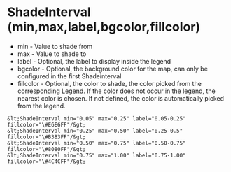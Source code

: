 ShadeInterval (min,max,label,bgcolor,fillcolor)
===============================================

-   min - Value to shade from
-   max - Value to shade to
-   label - Optional, the label to display inside the legend
-   bgcolor - Optional, the background color for the map, can only be
    configured in the first Shadeinterval
-   fillcolor - Optional, the color to shade, the color picked from the
    corresponding [Legend](Legend.md). If the color does not occur in the
    legend, the nearest color is chosen. If not defined, the color is
    automatically picked from the legend.

```
&lt;ShadeInterval min="0.05" max="0.25" label="0.05-0.25"
fillcolor="\#E6E6FF"/&gt;
&lt;ShadeInterval min="0.25" max="0.50" label="0.25-0.5"
fillcolor="\#B3B3FF"/&gt;
&lt;ShadeInterval min="0.50" max="0.75" label="0.50-0.75"
fillcolor="\#8080FF"/&gt;
&lt;ShadeInterval min="0.75" max="1.00" label="0.75-1.00"
fillcolor="\#4C4CFF"/&gt;
```
